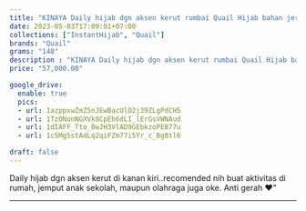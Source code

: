 ```yaml
---
title: "KINAYA Daily hijab dgn aksen kerut rumbai Quail Hijab bahan jersey"
date: 2023-05-03T17:09:01+07:00
collections: ["InstantHijab", "Quail"]
brands: "Quail"
grams: "140"
description : "KINAYA Daily hijab dgn aksen kerut rumbai Quail Hijab bahan jersey"
price: "57,000.00"

google_drive:
  enable: true
  pics:
  - url: 1azppxwZmZ5nJEwBacUlO2j39ZLgPdCH5
  - url: 1TzONonNGXVk8CpEh6dLI_lErGsVWNAud
  - url: 1dIAFF_Tto_0wJH3VlAD9GEbkzoPEB77u
  - url: 1c5Mg5stAdLq2qiFZm77i5Yr_c_Bg8tl6

draft: false
---
```


Daily hijab dgn aksen kerut di kanan kiri..recomended nih buat aktivitas di rumah, jemput anak sekolah, maupun olahraga juga oke. Anti gerah ❤"

------    
 

